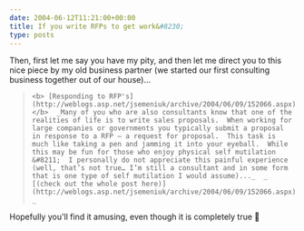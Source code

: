 ```yaml
---
date: 2004-06-12T11:21:00+00:00
title: If you write RFPs to get work&#8230;
type: posts
---
```

Then, first let me say you have my pity, and then let me direct you to this nice piece by my old business partner (we started our first consulting business together out of our house)...

<blockquote dir="ltr" style="MARGIN-RIGHT: 0px">

    <b> [Responding to RFP's](http://weblogs.asp.net/jsemeniuk/archive/2004/06/09/152066.aspx) </b>  _Many of you who are also consultants know that one of the realities of life is to write sales proposals.  When working for large companies or governments you typically submit a proposal in response to a RFP – a request for proposal.  This task is much like taking a pen and jamming it into your eyeball.  While this may be fun for those who enjoy physical self mutilation &#8211;  I personally do not appreciate this painful experience (well, that’s not true… I’m still a consultant and in some form that is one type of self mutilation I would assume)..._  _ [(check out the whole post here)](http://weblogs.asp.net/jsemeniuk/archive/2004/06/09/152066.aspx) _

</blockquote>

<p class="Section1">
  Hopefully you'll find it amusing, even though it is completely true 🙂
